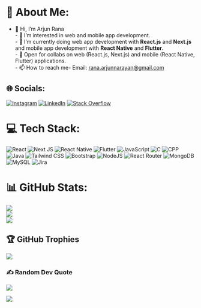 # 💫 About Me:
- 👋 Hi, I’m Arjun Rana<br>- 👀 I’m interested in web and mobile app development.<br>- 🌱 I’m currently doing web app development with **React.js** and **Next.js** and mobile app development with **React Native** and **Flutter**.<br>- 💞️ Open for collabs on web (React.js, Next.js) and mobile (React Native, Flutter) applications.<br>- 📫 How to reach me- Email: rana.arjunnarayan@gmail.com


## 🌐 Socials:
[![Instagram](https://img.shields.io/badge/Instagram-%23E4405F.svg?logo=Instagram&logoColor=white)](https://instagram.com/rana_arjun67) [![LinkedIn](https://img.shields.io/badge/LinkedIn-%230077B5.svg?logo=linkedin&logoColor=white)](https://linkedin.com/in/arjun-narayan-rana) [![Stack Overflow](https://img.shields.io/badge/-Stackoverflow-FE7A16?logo=stack-overflow&logoColor=white)](https://stackoverflow.com/users/16720294) 

# 💻 Tech Stack:
![React](https://img.shields.io/badge/react-%2320232a.svg?style=for-the-badge&logo=react&logoColor=%2361DAFB) ![Next JS](https://img.shields.io/badge/Next-black?style=for-the-badge&logo=next.js&logoColor=white) ![React Native](https://img.shields.io/badge/ReactNative-222222?style=for-the-badge&logo=React&logoColor=) ![Flutter](https://img.shields.io/badge/Flutter-%2302569B.svg?style=for-the-badge&logo=Flutter&logoColor=white) ![JavaScript](https://img.shields.io/badge/javascript-%23323330.svg?style=for-the-badge&logo=javascript&logoColor=%23F7DF1E)  ![C](https://img.shields.io/badge/c-%2300599C.svg?style=for-the-badge&logo=c&logoColor=white) ![CPP](https://img.shields.io/badge/-C++-blue?logo=cplusplus) ![Java](https://img.shields.io/badge/java-%23ED8B00.svg?style=for-the-badge&logo=openjdk&logoColor=white) ![Tailwind CSS](https://img.shields.io/badge/Tailwind_CSS-grey?style=for-the-badge&logo=tailwind-css&logoColor=38B2AC) ![Bootstrap](https://img.shields.io/badge/bootstrap-%238511FA.svg?style=for-the-badge&logo=bootstrap&logoColor=white) ![NodeJS](https://img.shields.io/badge/node.js-6DA55F?style=for-the-badge&logo=node.js&logoColor=white) ![React Router](https://img.shields.io/badge/React_Router-CA4245?style=for-the-badge&logo=react-router&logoColor=white) ![MongoDB](https://img.shields.io/badge/MongoDB-%234ea94b.svg?style=for-the-badge&logo=mongodb&logoColor=white) ![MySQL](https://img.shields.io/badge/mysql-%2300000f.svg?style=for-the-badge&logo=mysql&logoColor=white) ![Jira](https://img.shields.io/badge/jira-%230A0FFF.svg?style=for-the-badge&logo=jira&logoColor=white)
# 📊 GitHub Stats:
![](https://github-readme-stats.vercel.app/api?username=arjunnrana&theme=vue&hide_border=true&include_all_commits=true&count_private=false)<br/>
![](https://github-readme-streak-stats.herokuapp.com/?user=arjunnrana&theme=vue&hide_border=true)<br/>
![](https://github-readme-stats.vercel.app/api/top-langs/?username=arjunnrana&theme=vue&hide_border=true&include_all_commits=true&count_private=false&layout=compact)

## 🏆 GitHub Trophies
![](https://github-profile-trophy.vercel.app/?username=arjunnrana&theme=discord&no-frame=true&no-bg=true&margin-w=4)

### ✍️ Random Dev Quote
![](https://quotes-github-readme.vercel.app/api?type=horizontal&theme=light)

[![](https://visitcount.itsvg.in/api?id=arjunnrana&icon=0&color=8)](https://visitcount.itsvg.in)

<!-- Proudly created with GPRM ( https://gprm.itsvg.in ) -->
